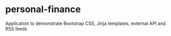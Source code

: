 # personal-finance
Application to demonstrate Bootstrap CSS, Jinja templates, external API and RSS feeds
